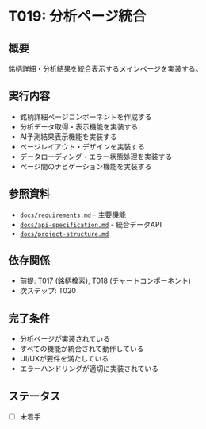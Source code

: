 # T019: 分析ページ統合

## 概要
銘柄詳細・分析結果を統合表示するメインページを実装する。

## 実行内容
- 銘柄詳細ページコンポーネントを作成する
- 分析データ取得・表示機能を実装する
- AI予測結果表示機能を実装する
- ページレイアウト・デザインを実装する
- データローディング・エラー状態処理を実装する
- ページ間のナビゲーション機能を実装する

## 参照資料
- [`docs/requirements.md`](../requirements.md) - 主要機能
- [`docs/api-specification.md`](../api-specification.md) - 統合データAPI
- [`docs/project-structure.md`](../project-structure.md)

## 依存関係
- 前提: T017 (銘柄検索), T018 (チャートコンポーネント)
- 次ステップ: T020

## 完了条件
- 分析ページが実装されている
- すべての機能が統合されて動作している
- UI/UXが要件を満たしている
- エラーハンドリングが適切に実装されている

## ステータス
- [ ] 未着手